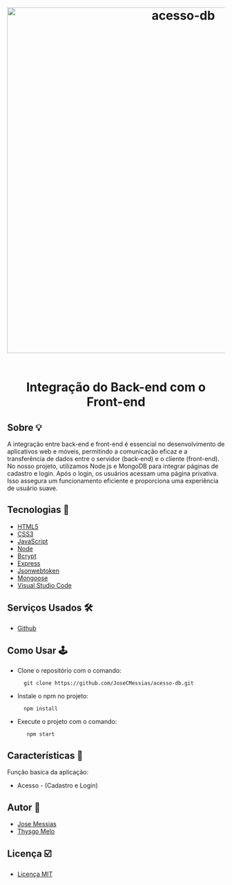 <h1 align="center">
  <img width="800" alt="acesso-db" src="https://github.com/JoseCMessias/acesso-db/assets/104660308/76a4898e-6637-42fa-a539-109b33f8da12">
</BR></BR>
  <p>Integração do Back-end com o Front-end</p>
</h1>

## Sobre &#128161; 

A integração entre back-end e front-end é essencial no desenvolvimento de aplicativos web e móveis, permitindo a comunicação eficaz e a transferência de dados entre o servidor (back-end) e o cliente (front-end). No nosso projeto, utilizamos Node.js e MongoDB para integrar páginas de cadastro e login. Após o login, os usuários acessam uma página privativa. Isso assegura um funcionamento eficiente e proporciona uma experiência de usuário suave.

## Tecnologias &#128126;

- [HTML5](https://developer.mozilla.org/pt-BR/docs/Web/HTML)
- [CSS3](https://developer.mozilla.org/pt-BR/docs/Web/CSS)
- [JavaScript](https://developer.mozilla.org/pt-BR/docs/Web/JavaScript)
- [Node](https://nodejs.org/en/about)
- [Bcrypt](https://www.npmjs.com/package/bcrypt)
- [Express](https://expressjs.com/pt-br/)
- [Jsonwebtoken](https://www.npmjs.com/package/jsonwebtoken)
- [Mongoose](https://www.npmjs.com/package/mongoose)
- [Visual Studio Code](https://code.visualstudio.com)

## Serviços Usados &#128736;&#65039;

- [Github](https://github.com/)

## Como Usar 	&#128377;&#65039;

- Clone o repositório com o comando:
    ```
      git clone https://github.com/JoseCMessias/acesso-db.git
    ```
- Instale o npm no projeto:
     ```
       npm install
     ```
- Execute o projeto com o comando:
    ```
       npm start
     ```
    
## Características 		&#128221;

Função basica da aplicação:
- Acesso - (Cadastro e Login)

## Autor 	&#128101;

- [Jose Messias](https://github.com/JoseCMessias)
- [Thysgo Melo](https://github.com/DMthysgo)

## Licença  &#9745;&#65039;

- [Licença MIT]()
